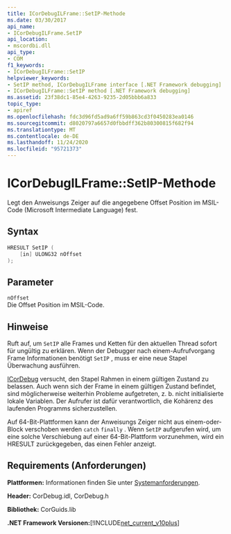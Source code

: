 ```yaml
---
title: ICorDebugILFrame::SetIP-Methode
ms.date: 03/30/2017
api_name:
- ICorDebugILFrame.SetIP
api_location:
- mscordbi.dll
api_type:
- COM
f1_keywords:
- ICorDebugILFrame::SetIP
helpviewer_keywords:
- SetIP method, ICorDebugILFrame interface [.NET Framework debugging]
- ICorDebugILFrame::SetIP method [.NET Framework debugging]
ms.assetid: 23f38dc1-85e4-4263-9235-2d05bbb6a833
topic_type:
- apiref
ms.openlocfilehash: fdc3d96fd5ad9a6ff59b863cd3f0450283ea0146
ms.sourcegitcommit: d8020797a6657d0fbbdff362b80300815f682f94
ms.translationtype: MT
ms.contentlocale: de-DE
ms.lasthandoff: 11/24/2020
ms.locfileid: "95721373"
---
```

# <a name="icordebugilframesetip-method"></a>ICorDebugILFrame::SetIP-Methode

Legt den Anweisungs Zeiger auf die angegebene Offset Position im MSIL-Code (Microsoft Intermediate Language) fest.  
  
## <a name="syntax"></a>Syntax  
  
```cpp  
HRESULT SetIP (  
    [in] ULONG32 nOffset  
);  
```  
  
## <a name="parameters"></a>Parameter  

 `nOffset`  
 Die Offset Position im MSIL-Code.  
  
## <a name="remarks"></a>Hinweise  

 Ruft auf, um `SetIP` alle Frames und Ketten für den aktuellen Thread sofort für ungültig zu erklären. Wenn der Debugger nach einem-Aufrufvorgang Frame Informationen benötigt `SetIP` , muss er eine neue Stapel Überwachung ausführen.  
  
 [ICorDebug](icordebug-interface.md) versucht, den Stapel Rahmen in einem gültigen Zustand zu belassen. Auch wenn sich der Frame in einem gültigen Zustand befindet, sind möglicherweise weiterhin Probleme aufgetreten, z. b. nicht initialisierte lokale Variablen. Der Aufrufer ist dafür verantwortlich, die Kohärenz des laufenden Programms sicherzustellen.  
  
 Auf 64-Bit-Plattformen kann der Anweisungs Zeiger nicht aus einem-oder-Block verschoben werden `catch` `finally` . Wenn `SetIP` aufgerufen wird, um eine solche Verschiebung auf einer 64-Bit-Plattform vorzunehmen, wird ein HRESULT zurückgegeben, das einen Fehler anzeigt.  
  
## <a name="requirements"></a>Requirements (Anforderungen)  

 **Plattformen:** Informationen finden Sie unter [Systemanforderungen](../../get-started/system-requirements.md).  
  
 **Header:** CorDebug.idl, CorDebug.h  
  
 **Bibliothek:** CorGuids.lib  
  
 **.NET Framework Versionen:**[!INCLUDE[net_current_v10plus](../../../../includes/net-current-v10plus-md.md)]
